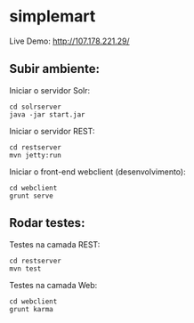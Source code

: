 simplemart
==========

Live Demo: http://107.178.221.29/

Subir ambiente:
-------------

Iniciar o servidor Solr:

	cd solrserver
	java -jar start.jar
	

Iniciar o servidor REST:

	cd restserver
	mvn jetty:run
	
Iniciar o front-end webclient (desenvolvimento):

	cd webclient
	grunt serve
	
Rodar testes:
-

Testes na camada REST:
	
	cd restserver
	mvn test
	
Testes na camada Web:

	cd webclient
	grunt karma
	
	

	
	
	
